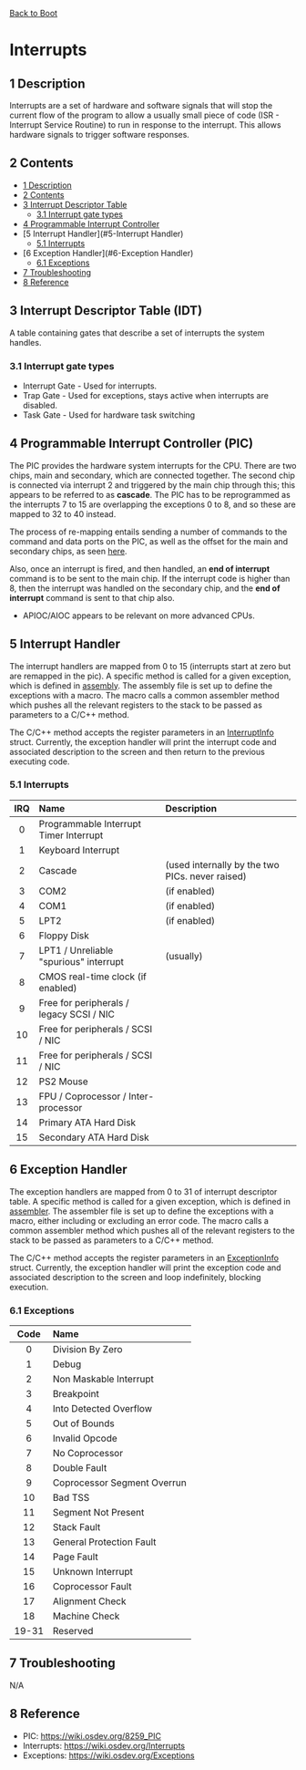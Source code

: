 [Back to Boot](boot.md)
# Interrupts

## 1 Description
Interrupts are a set of hardware and software signals that will stop the current flow of the
program to allow a usually small piece of code (ISR - Interrupt Service Routine) to run in response 
to the interrupt. This allows hardware signals to trigger software responses.

## 2 Contents
- [1 Description](#1-description)
- [2 Contents](#2-contents)
- [3 Interrupt Descriptor Table](#3-Interrupt-Descriptor-Table-(IDT))
  - [3.1 Interrupt gate types](#31-Interrupt-gate-types)
- [4 Programmable Interrupt Controller](#4-Programmable-Interrupt-Controller-(PIC))
- [5 Interrupt Handler](#5-Interrupt Handler)
  - [5.1 Interrupts](#51-Interrupts)
- [6 Exception Handler](#6-Exception Handler)
  - [6.1 Exceptions](#61-Exceptions)
- [7 Troubleshooting](#7-Troubleshooting)
- [8 Reference](#8-Reference)

## 3 Interrupt Descriptor Table (IDT)
A table containing gates that describe a set of interrupts the system handles.

### 3.1 Interrupt gate types
- Interrupt Gate - Used for interrupts.
- Trap Gate - Used for exceptions, stays active when interrupts are disabled.
- Task Gate - Used for hardware task switching

## 4 Programmable Interrupt Controller (PIC)
The PIC provides the hardware system interrupts for the CPU.
There are two chips, main and secondary, which are connected together. The second chip
is connected via interrupt 2 and triggered by the main chip through this; this appears
to be referred to as **cascade**.
The PIC has to be reprogrammed as the interrupts 7 to 15 are overlapping the exceptions
0 to 8, and so these are mapped to 32 to 40 instead.

The process of re-mapping entails sending a number of commands to the command and data ports
on the PIC, as well as the offset for the main and secondary chips, as seen 
[here](../../../../src/kernel/boot/idt/pic/programmable_interrupt_controller.cpp).

Also, once an interrupt is fired, and then handled, an **end of interrupt** command is to
be sent to the main chip. If the interrupt code is higher than 8, then the interrupt
was handled on the secondary chip, and the **end of interrupt** command is sent to that chip
also.

- APIOC/AIOC appears to be relevant on more advanced CPUs.

## 5 Interrupt Handler
The interrupt handlers are mapped from 0 to 15 (interrupts start at zero but are remapped in the pic).
A specific method is called for a given exception, which is defined in [assembly](../../../../src/kernel/boot/idt/interrupts/interrupt_handler.asm).
The assembly file is set up to define the exceptions with a macro. The macro calls a common assembler 
method which pushes all the relevant registers to the stack to be passed as parameters to a C/C++ method.

The C/C++ method accepts the  register parameters in an [InterruptInfo](../../../../src/kernel/boot/idt/interrupts/interrupt_handler.h) struct.
Currently, the exception handler will print the interrupt code and associated description to the screen
and then return to the previous executing code.

### 5.1 Interrupts

| IRQ   | Name                                      | Description                                       |
| :----: | :----                                    | :----                                             |
| 0      | Programmable Interrupt Timer Interrupt   |                                                   |
| 1      | Keyboard Interrupt                       |                                                   |
| 2      | Cascade                                  | (used internally by the two PICs. never raised)   |
| 3      | COM2                                     | (if enabled)                                      |
| 4      | COM1                                     | (if enabled)                                      |
| 5      | LPT2                                     | (if enabled)                                      |
| 6      | Floppy Disk                              |                                                   |
| 7      | LPT1 / Unreliable "spurious" interrupt   | (usually)                                         |
| 8      | CMOS real-time clock (if enabled)        |                                                   |
| 9      | Free for peripherals / legacy SCSI / NIC |                                                   |
| 10     | Free for peripherals / SCSI / NIC        |                                                   |
| 11     | Free for peripherals / SCSI / NIC        |                                                   |
| 12     | PS2 Mouse                                |                                                   |
| 13     | FPU / Coprocessor / Inter-processor      |                                                   |
| 14     | Primary ATA Hard Disk                    |                                                   |
| 15     | Secondary ATA Hard Disk                  |                                                   |

## 6 Exception Handler
The exception handlers are mapped from 0 to 31 of interrupt descriptor table. A specific
method is called for a given exception, which is defined in [assembler](../../../../src/kernel/boot/idt/exceptions/exception_handler.asm).
The assembler file is set up to define the exceptions with a macro, either including or excluding an
error code. The macro calls a common assembler method which pushes all of the relevant registers to the 
stack to be passed as parameters to a C/C++ method.

The C/C++ method accepts the  register parameters in an [ExceptionInfo](../../../../src/kernel/boot/idt/interrupts/interrupt_handler.h) struct.
Currently, the exception handler will print the exception code and associated description to the screen
and loop indefinitely, blocking execution.

### 6.1 Exceptions
| Code   | Name                         |
| :----: | :----                        |
| 0      | Division By Zero             |
| 1      | Debug                        |
| 2      | Non Maskable Interrupt       |
| 3      | Breakpoint                   |
| 4      | Into Detected Overflow       |
| 5      | Out of Bounds                |
| 6      | Invalid Opcode               |
| 7      | No Coprocessor               |
| 8      | Double Fault                 |
| 9      | Coprocessor Segment Overrun  |
| 10     | Bad TSS                      |
| 11     | Segment Not Present          |
| 12     | Stack Fault                  |
| 13     | General Protection Fault     |
| 14     | Page Fault                   |
| 15     | Unknown Interrupt            |
| 16     | Coprocessor Fault            |
| 17     | Alignment Check              |
| 18     | Machine Check                |
| 19-31  | Reserved                     |

## 7 Troubleshooting
N/A

## 8 Reference
- PIC: https://wiki.osdev.org/8259_PIC
- Interrupts: https://wiki.osdev.org/Interrupts
- Exceptions: https://wiki.osdev.org/Exceptions